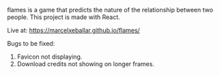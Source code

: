 flames is a game that predicts the nature of the relationship between two people. This project is made with React.

Live at: https://marcelxeballar.github.io/flames/

Bugs to be fixed:

1. Favicon not displaying.
2. Download credits not showing on longer frames.
